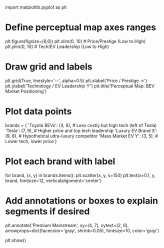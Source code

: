 import matplotlib.pyplot as plt

# Define perceptual map axes ranges
plt.figure(figsize=(8,6))
plt.xlim(0, 10)  # Price/Prestige (Low to High)
plt.ylim(0, 10)  # Tech/EV Leadership (Low to High)

# Draw grid and labels
plt.grid(True, linestyle='--', alpha=0.5)
plt.xlabel('Price / Prestige →')
plt.ylabel('Technology / EV Leadership ↑')
plt.title('Perceptual Map: BEV Market Positioning')

# Plot data points
brands = {
    'Toyota BEVs': (4, 8),   # Less costly but high tech (left of Tesla)
    'Tesla': (7, 9),         # Higher price and top tech leadership
    'Luxury EV Brand X': (9, 8),  # Hypothetical ultra-luxury competitor
    'Mass Market EV Y': (3, 5),   # Lower tech, lower price
}

# Plot each brand with label
for brand, (x, y) in brands.items():
    plt.scatter(x, y, s=150)
    plt.text(x+0.1, y, brand, fontsize=12, verticalalignment='center')

# Add annotations or boxes to explain segments if desired
plt.annotate('Premium Mainstream', xy=(4, 7), xytext=(2, 6),
             arrowprops=dict(facecolor='gray', shrink=0.05), fontsize=10, color='gray')

plt.show()


